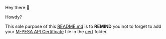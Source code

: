 Hey there 👋

Howdy?

This sole purpose of this [README.md](README.md) is to **REMIND** you not to forget to add 
your [M-PESA API Certificate](https://developer.safaricom.co.ke/api/v1/GenerateSecurityCredential/ProductionCertificate.cer) 
file in the [cert](../cert) folder.